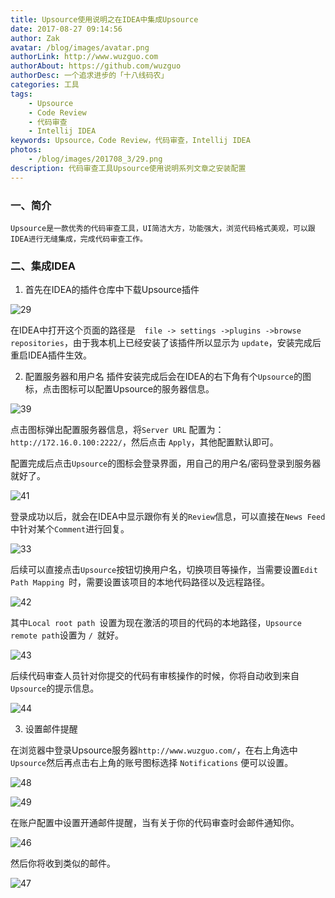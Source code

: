 ```yaml
---
title: Upsource使用说明之在IDEA中集成Upsource
date: 2017-08-27 09:14:56 
author: Zak
avatar: /blog/images/avatar.png
authorLink: http://www.wuzguo.com
authorAbout: https://github.com/wuzguo
authorDesc: 一个追求进步的「十八线码农」
categories: 工具
tags: 
	- Upsource
	- Code Review
	- 代码审查
	- Intellij IDEA
keywords: Upsource，Code Review，代码审查，Intellij IDEA
photos:
	- /blog/images/201708_3/29.png
description: 代码审查工具Upsource使用说明系列文章之安装配置
---
```



### 一、简介
    Upsource是一款优秀的代码审查工具，UI简洁大方，功能强大，浏览代码格式美观，可以跟IDEA进行无缝集成，完成代码审查工作。

### 二、集成IDEA

1.  首先在IDEA的插件仓库中下载Upsource插件

![29](/blog/images/201708_3/29.png)

  在IDEA中打开这个页面的路径是`  file -> settings ->plugins ->browse repositories`，由于我本机上已经安装了该插件所以显示为 `update`，安装完成后重启IDEA插件生效。

2. 配置服务器和用户名
   插件安装完成后会在IDEA的右下角有个`Upsource`的图标，点击图标可以配置Upsource的服务器信息。

![39](/blog/images/201708_3/39.png)

   点击图标弹出配置服务器信息，将`Server URL` 配置为：`http://172.16.0.100:2222/`，然后点击 `Apply`，其他配置默认即可。

配置完成后点击`Upsource`的图标会登录界面，用自己的用户名/密码登录到服务器就好了。

![41](/blog/images/201708_3/41.png)

登录成功以后，就会在IDEA中显示跟你有关的`Review`信息，可以直接在`News Feed`中针对某个`Comment`进行回复。

![33](/blog/images/201708_3/33.png)

后续可以直接点击`Upsource`按钮切换用户名，切换项目等操作，当需要设置`Edit Path Mapping `时，需要设置该项目的本地代码路径以及远程路径。

![42](/blog/images/201708_3/42.png)

其中`Local root path `设置为现在激活的项目的代码的本地路径，` Upsource remote path `设置为 `/ `就好。

![43](/blog/images/201708_3/43.png)

后续代码审查人员针对你提交的代码有审核操作的时候，你将自动收到来自`Upsource`的提示信息。

![44](/blog/images/201708_3/44.png)

3. 设置邮件提醒

在浏览器中登录Upsource服务器` http://www.wuzguo.com/ `，在右上角选中`Upsource`然后再点击右上角的账号图标选择 `Notifications` 便可以设置。

![48](/blog/images/201708_3/48.png)

![49](/blog/images/201708_3/49.png)

在账户配置中设置开通邮件提醒，当有关于你的代码审查时会邮件通知你。

![46](/blog/images/201708_3/46.png)

然后你将收到类似的邮件。

![47](/blog/images/201708_3/47.png)
